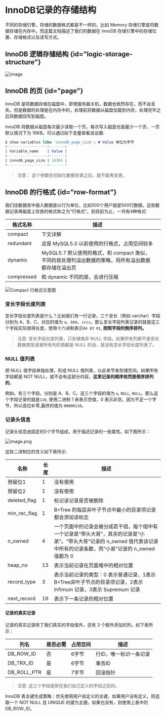 # InnoDB记录的存储结构

不同的存储引擎，存储的数据格式都是不一样的。比如 Memory 存储引擎是将数据存储在内存中。而这篇文档描述了我们的数据在 InnoDB 存储引擎中的存储位置、存储格式以及读写方式。

## InnoDB 逻辑存储结构 {id="logic-storage-structure"}

![image](http://file-linker.oss-cn-hangzhou.aliyuncs.com/s4qogQ7cwFFDktIaRpak.jpeg)

## InnoDB 的页 {id="page"}

InnoDB 是将数据存储在磁盘中，即使服务器关机，数据也依然存在，而不会丢失。但是数据的处理是在内存中的，处理前将数据从磁盘加载到内存，处理完毕之后将数据回写到磁盘。

InnoDB 将数据从磁盘每次最少读取一个页，每次写入磁盘也是最少一个页，一页默认情况下为 16KB。可以通过如下变量查看该设置:
```sql
$ show variables like 'innodb_page_size'; # Value 单位为字节
+------------------+-------+
| Variable_name    | Value |
+------------------+-------+
| innodb_page_size | 16384 |
+------------------+-------+
```
> 注意： 这个参数在初始化数据目录之后，就不能再变更。


## InnoDB 的行格式 {id="row-format"}
我们往数据库中插入数据是以行为单位，比如500个用户就是500行数据。这些数据记录再磁盘上存放的格式称之为“行格式”。到目前为止，一共有4种格式:

| 格式名称       | 描述                                                          |  |
|------------|-------------------------------------------------------------|--|
| compact    | 下文详解                                                        |  |
| redundant  | 这是 MySQL5.0 以前使用的行格式，占用空间较多                                 |  |
| dynamic    | MySQL5.7 默认使用的格式，和 compact 类似，不同的是处理列溢出数据的策略，将所有溢出数据都存储在溢出页 |  |
| compressed | 和 dynamic 不同的是，会进行压缩                                        |  |

![Compact 行格式示意图](http://file-linker.oss-cn-hangzhou.aliyuncs.com/uA14dnoJXyRLhTaQ5wS6.png)

### 变长字段长度列表

变长字段长度列表是什么？比如我们有一行记录，三个变长（例如 varchar）字段分别为 A、B、C，对应的值为 `a`、`bbb`、`cccc`。那么变长字段列表记录的就是这三个字段实际值得长度，使用十六进制表示`04 03 01`, **按照字段的倒序排列。**

> 注意: 变长字段长度列表，只存储值非 NULL 字段。如果所有列都不是变长数据类型或者所有列的值都是 NULL 的话，就没有变长字段长度列表了。


### NULL 值列表

把 NULL 值字段单独处理，形成 NULL 值列表，以此来节省存储空间。如果所有字段都是 NOT NULL，就不会有这部分内容。**这里记录的顺序依然是倒序排列的**。

例如，有三个字段，分别是 A、B、C。这三个字段的值为 `a`, `NULL`, `NULL`。那么这个字段记录的就是`110`, 使用二进制 1 来表示空值，0 表示非空。因为不足一个字节，所以高位补零,最终的值为 `00000110`。

### 记录头信息

记录头信息由固定的5个字节组成，用于描述记录的一些属性。如下图所示：

![image.png](http://file-linker.oss-cn-hangzhou.aliyuncs.com/S4wwQDWweCrqyf2J79YW.png)

这些二进制位的含义如下表所示:

| 名称           | 长度 | 描述                                                                                                  |
|--------------|----|-----------------------------------------------------------------------------------------------------|
| 预留位1         | 1  | 没有使用                                                                                                |
| 预留位2         | 1  | 没有使用                                                                                                |
| deleted_flag | 1  | 标记该记录是否被删除                                                                                          |
| min_rec_flag | 1  | B+Tree 的每层非叶子节点中最小的目录项记录都会添加该标志                                                                     |
| n_owned      | 4  | 一个页面中的记录会被分成若干组，每个组中有一个记录是“带头大哥”，其余的记录是“小弟”。“带头大哥”记录的 n_owned 值代表该记录中所有的记录条数，而“小弟”记录的 n_owned 值都为 0 |
| heap_no      | 13 | 表示当前记录在页面堆中的相对位置                                                                                    |
| record_type  | 3  | 表示当前记录的类型：0 表示普通记录，1表示B+Tree非叶子节点的目录项记录，2表示 Infimum 记录，3表示 Supremum 记录                              |
| next_record  | 16 | 表示下一条记录的相对位置                                                                                        |

#### 记录的真实记录
记录的真实记录除了我们真实的字段值外，还有 3 个额外添加的列，如下表所示：

| 列名          | 是否必需 | 占用空间 | 描述           |
|-------------|------|------|--------------|
| DB_ROW_ID   | 否    | 6字节  | 行ID，唯一标识一条记录 |
| DB_TRX_ID   | 是    | 6字节  | 事务ID         |
| DB_ROLL_PTR | 是    | 7字节  | 回滚指针         |

> 注意: 这三个字段是排在我们自己定义的字段之前的。

InnoDB 表主键生成策略：优先使用用户自定义的主键，如果用户没有定义，则选取一个 NOT NULL 且 UNIQUE 的键为主键。如果也没有，则使用上表中的 DB_ROW_ID。